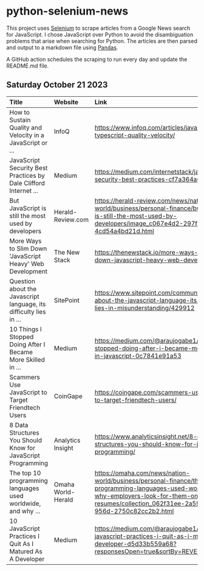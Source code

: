 # python-selenium-news

This project uses [Selenium](https://www.seleniumhq.org/) to scrape articles from a Google News search for JavaScript.
I chose JavaScript over Python to avoid the disambiguation problems that arise when searching for Python.
The articles are then parsed and output to a markdown file using [Pandas](https://pandas.pydata.org/).

A GitHub action schedules the scraping to run every day and update the README.md file.

## Saturday October 21 2023


| Title                                                              | Website            | Link                                                                                                                                                                                                          |
|:-------------------------------------------------------------------|:-------------------|:--------------------------------------------------------------------------------------------------------------------------------------------------------------------------------------------------------------|
| How to Sustain Quality and Velocity in a JavaScript or ...         | InfoQ              | https://www.infoq.com/articles/javascript-typescript-quality-velocity/                                                                                                                                        |
| JavaScript Security Best Practices  by Dale Clifford  Internet ... | Medium             | https://medium.com/internetstack/javascript-security-best-practices-cf7a364a699f                                                                                                                              |
| But JavaScript is still the most used by developers                | Herald-Review.com  | https://herald-review.com/news/nation-world/business/personal-finance/but-javascript-is-still-the-most-used-by-developers/image_c067e4d2-297f-503f-bf51-4cd54a4bd21d.html                                     |
| More Ways to Slim Down 'JavaScript Heavy' Web Development          | The New Stack      | https://thenewstack.io/more-ways-to-slim-down-javascript-heavy-web-development/                                                                                                                               |
| Question about the Javascript language, its difficulty lies in ... | SitePoint          | https://www.sitepoint.com/community/t/question-about-the-javascript-language-its-difficulty-lies-in-misunderstanding/429912                                                                                   |
| 10 Things I Stopped Doing After I Became More Skilled in ...       | Medium             | https://medium.com/@araujogabe1/10-things-i-stopped-doing-after-i-became-more-skilled-in-javascript-0c7841e91a53                                                                                              |
| Scammers Use JavaScript to Target Friendtech Users                 | CoinGape           | https://coingape.com/scammers-use-javascript-to-target-friendtech-users/                                                                                                                                      |
| 8 Data Structures You Should Know for JavaScript Programming       | Analytics Insight  | https://www.analyticsinsight.net/8-data-structures-you-should-know-for-javascript-programming/                                                                                                                |
| The top 10 programming languages used worldwide, and why ...       | Omaha World-Herald | https://omaha.com/news/nation-world/business/personal-finance/the-top-10-programming-languages-used-worldwide-and-why-employers-look-for-them-on-resumes/collection_062f31ee-2a59-55a9-956d-2750c82cc2b2.html |
| 10 JavaScript Practices I Quit As I Matured As A Developer         | Medium             | https://medium.com/@araujogabe1/10-javascript-practices-i-quit-as-i-matured-as-a-developer-d5d33b559a68?responsesOpen=true&sortBy=REVERSE_CHRON                                                               |